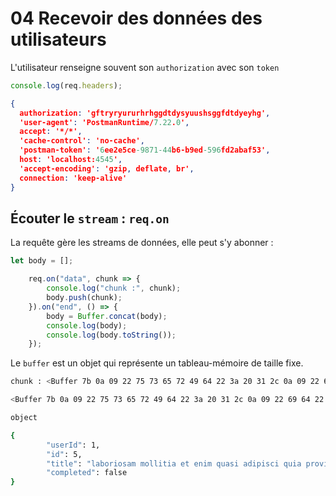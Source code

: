 # 04 Recevoir des données des utilisateurs

L'utilisateur renseigne souvent son `authorization` avec son `token`

```js
console.log(req.headers);
```

```json
{
  authorization: 'gftryryururhrhggdtdysyuushsggfdtdyeyhg',
  'user-agent': 'PostmanRuntime/7.22.0',
  accept: '*/*',
  'cache-control': 'no-cache',
  'postman-token': '6ee2e5ce-9871-44b6-b9ed-596fd2abaf53',
  host: 'localhost:4545',
  'accept-encoding': 'gzip, deflate, br',
  connection: 'keep-alive'
}
```

## Écouter le `stream` : `req.on`

La requête gère les streams de données, elle peut s'y abonner :

```js
let body = [];

    req.on("data", chunk => {
        console.log("chunk :", chunk);
        body.push(chunk);
    }).on("end", () => {
        body = Buffer.concat(body);
        console.log(body);
        console.log(body.toString());
    });
```

Le `buffer` est un objet qui représente un tableau-mémoire de taille fixe.

```bash
chunk : <Buffer 7b 0a 09 22 75 73 65 72 49 64 22 3a 20 31 2c 0a 09 22 69 64 22 3a 20 35 2c 0a 09 22 74 69 74 6c 65 22 3a 20 22 6c 61 62 6f 72 69 6f 73 61 6d 20 6d 6f ... 74 more bytes>

<Buffer 7b 0a 09 22 75 73 65 72 49 64 22 3a 20 31 2c 0a 09 22 69 64 22 3a 20 35 2c 0a 09 22 74 69 74 6c 65 22 3a 20 22 6c 61 62 6f 72 69 6f 73 61 6d 20 6d 6f ... 74 more bytes>

object

{
        "userId": 1,
        "id": 5,
        "title": "laboriosam mollitia et enim quasi adipisci quia provident illum",
        "completed": false
}
```

